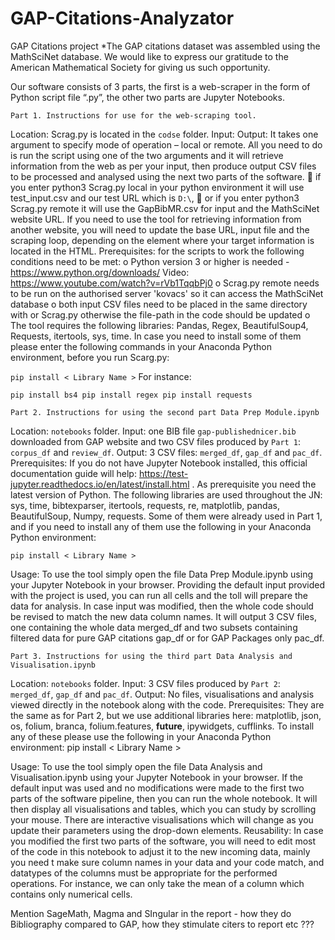 # GAP-Citations-Analyzator
GAP Citations project
*The GAP citations dataset was assembled using the MathSciNet database. We would like to express our gratitude to the American Mathematical Society for giving us such opportunity.

Our software consists of 3 parts, the first is a web-scraper in the form of Python script file “.py”, the other two parts are Jupyter Notebooks.

	Part 1. Instructions for use for the web-scraping tool. 
Location: Scrag.py is located in the `codse` folder. 
Input:
Output:
It takes one argument to specify mode of operation – local or remote. All you need to do is run the script using one of the two arguments and it will retrieve information from the web as per your input, then produce output CSV files to be processed and analysed using the next two parts of the software.
	if you enter python3 Scrag.py local in your python environment it will use test_input.csv and our test URL which is `D:\`,
	or if you enter python3 Scrag.py remote it will use the GapBibMR.csv for input and the MathSciNet website URL.
If you need to use the tool for retrieving information from another website, you will need to update the base URL, input file and the scraping loop, depending on the element where your target information is located in the HTML.
Prerequisites:  for the scripts to work the following conditions need to be met:
o	Python version 3 or higher is needed - https://www.python.org/downloads/  Video: https://www.youtube.com/watch?v=rVb1TqqbPj0 
o	Scrag.py remote needs to be run on the authorised server 'kovacs' so it can access the MathSciNet database
o	both input CSV files need to be placed in the same directory with or Scrag.py otherwise the file-path in the code should be updated
o	The tool requires the following libraries: Pandas, Regex, BeautifulSoup4, Requests, itertools, sys, time.
In case you need to install some of them please enter the following commands in your Anaconda Python environment, before you run Scarg.py:

`pip install < Library Name >`
For instance:

`pip install bs4
pip install regex
pip install requests`

	Part 2. Instructions for using the second part Data Prep Module.ipynb
Location: `notebooks` folder.
Input: one BIB file `gap-publishednicer.bib` downloaded from GAP website and two CSV files produced by `Part 1`: `corpus_df` and `review_df`.
Output: 3 CSV files: `merged_df`, `gap_df` and `pac_df`.
Prerequisites:
If you do not have Jupyter Notebook installed, this official documentation guide will help: https://test-jupyter.readthedocs.io/en/latest/install.html . As prerequisite you need the latest version of Python.
The following libraries are used throughout the JN: sys, time, bibtexparser, itertools, requests, re, matplotlib, pandas, BeautifulSoup, Numpy, requests. Some of them were already used in Part 1, and if you need to install any of them use the following in your Anaconda Python environment:

`pip install < Library Name >`

Usage:
To use the tool simply open the file Data Prep Module.ipynb using your Jupyter Notebook in your browser.
Providing the default input provided with the project is used, you can run all cells and the toll will prepare the data for analysis. In case input was modified, then the whole code should be revised to match the new data column names.
It will output 3 CSV files, one containing the whole data merged_df and two subsets containing filtered data for pure GAP citations gap_df or for GAP Packages only pac_df.

	Part 3. Instructions for using the third part Data Analysis and Visualisation.ipynb

Location: `notebooks` folder.
Input: 3 CSV files produced by `Part 2`: `merged_df`, `gap_df` and `pac_df`.
Output: No files, visualisations and analysis viewed directly in the notebook along with the code.
Prerequisites: They are the same as for Part 2, but we use additional libraries here: matplotlib, json, os, folium, branca, folium.features, __future__, ipywidgets, cufflinks. To install any of these please use the following in your Anaconda Python environment:
pip install < Library Name >

Usage:
To use the tool simply open the file Data Analysis and Visualisation.ipynb using your Jupyter Notebook in your browser.
If the default input was used and no modifications were made to the first two parts of the software pipeline, then you can run the whole notebook. It will then display all visualisations and tables, which you can study by scrolling your mouse. There are interactive visualisations which will change as you update their parameters using the drop-down elements.
Reusability:
In case you modified the first two parts of the software, you will need to edit most of the code in this notebook to adjust it to the new incoming data, mainly you need t make sure column names in your data and your code match, and datatypes of the columns must be appropriate for the performed operations. For instance, we can only take the mean of a column which contains only numerical cells.




Mention SageMath, Magma and SIngular in the report - how they do Bibliography compared to GAP, how they stimulate citers to report  etc ???
